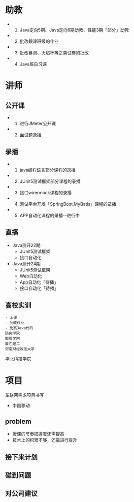 # 助教

- 1. Java定向5期、Java定向6期助教、性能3期「部分」助教
- 2. 批改跟课班级的作业
- 3. 批改慕测、火焰杯等之类试卷的批改
- 4. Java班自习课
# 讲师
## 公开课
- 1. 进行JMeter公开课
- 2. 面试题录播
## 录播
- 1.  java编程语言部分课程的录播
- 2. JUnit5测试框架部分课程的录播
- 3. 接口wirermock课程的录播
- 4. 测试平台开发「SpringBoot,MyBatis」课程的录播
- 5. APP自动化课程的录播--进行中
## 直播
- Java测开22期
	- JUnit5测试框架
	- 接口自动化
- Java测开24期
	- JUnit5测试框架
	- Web自动化
	- App自动化「待播」
	- 接口自动化「待播」
## 高校实训



	- 上课
	- 批改作业
	- 比赛Java代码
	防灾学院
	邯郸学院
	厦门理工
	河南财经政法大学
华北科技学院


# 项目
车联网需求项目书写
- 中国移动

## problem

-   授课的节奏把握度还需提高
-   技术上的积累不够，还需进行提升
## 接下来计划
## 碰到问题
## 对公司建议
